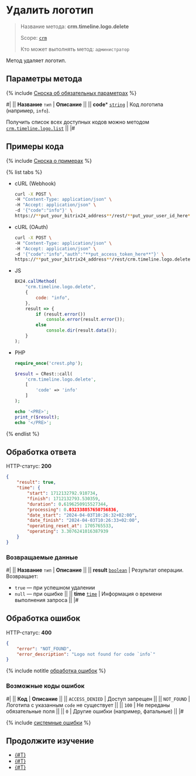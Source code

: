# Удалить логотип

> Название метода: **crm.timeline.logo.delete**
>
> Scope: [`crm`](../../../../scopes/permissions.md)
>
> Кто может выполнять метод: `администратор`

Метод удаляет логотип.

## Параметры метода

{% include [Сноска об обязательных параметрах](../../../../../_includes/required.md) %}

#|
|| **Название**
`тип` | **Описание** ||
|| **code***
[`string`](../../../../data-types.md) | Код логотипа (например, `info`).

Получить список всех доступных кодов можно методом [`crm.timeline.logo.list`](./crm-timeline-logo-list.md) ||
|#

## Примеры кода

{% include [Сноска о примерах](../../../../../_includes/examples.md) %}

{% list tabs %}

- cURL (Webhook)

    ```bash
    curl -X POST \
    -H "Content-Type: application/json" \
    -H "Accept: application/json" \
    -d '{"code":"info"}' \
    https://**put_your_bitrix24_address**/rest/**put_your_user_id_here**/**put_your_webhook_here**/crm.timeline.logo.delete
    ```

- cURL (OAuth)

    ```bash
    curl -X POST \
    -H "Content-Type: application/json" \
    -H "Accept: application/json" \
    -d '{"code":"info","auth":"**put_access_token_here**"}' \
    https://**put_your_bitrix24_address**/rest/crm.timeline.logo.delete
    ```

- JS

    ```js
    BX24.callMethod(
        "crm.timeline.logo.delete",
        {
            code: "info",
        },
        result => {
            if (result.error())
                console.error(result.error());
            else
                console.dir(result.data());
        }
    );
    ```

- PHP

    ```php
    require_once('crest.php');

    $result = CRest::call(
        'crm.timeline.logo.delete',
        [
            'code' => 'info'
        ]
    );

    echo '<PRE>';
    print_r($result);
    echo '</PRE>';
    ```

{% endlist %}

## Обработка ответа

HTTP-статус: **200**

```json
{
    "result": true,
    "time": {
        "start": 1712132792.910734,
        "finish": 1712132793.530359,
        "duration": 0.6196250915527344,
        "processing": 0.032338857650756836,
        "date_start": "2024-04-03T10:26:32+02:00",
        "date_finish": "2024-04-03T10:26:33+02:00",
        "operating_reset_at": 1705765533,
        "operating": 3.3076241016387939
    }
}
```

### Возвращаемые данные

#|
|| **Название**
`тип` | **Описание** ||
|| **result**
[`boolean`](../../../../data-types.md) | Результат операции. Возвращает:

- `true` — при успешном удалении
- `null` — при ошибке 
 ||
|| **time**
[`time`](../../../../data-types.md) | Информация о времени выполнения запроса ||
|#

## Обработка ошибок

HTTP-статус: **400**

```json
{
    "error": "NOT_FOUND",
    "error_description": "Logo not found for code `info`"
}
```

{% include notitle [обработка ошибок](../../../../../_includes/error-info.md) %}

### Возможные коды ошибок

#|
|| **Код** | **Описание** ||
|| `ACCESS_DENIED` | Доступ запрещен ||
|| `NOT_FOUND` | Логотипа с указанным `code` не существует ||
|| `100` | Не переданы обязательные поля ||
|| `0` | Другие ошибки (например, фатальные) ||
|#

{% include [системные ошибки](../../../../../_includes/system-errors.md) %}

## Продолжите изучение 

- [{#T}](./crm-timeline-logo-add.md)
- [{#T}](./crm-timeline-logo-get.md)
- [{#T}](./crm-timeline-logo-list.md)
